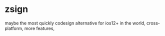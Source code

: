# zsign
maybe the most quickly codesign alternative for ios12+ in the world,  cross-platform, more features,
